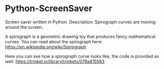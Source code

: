 # Python-ScreenSaver
Screen saver written in Python.
Description: Spirograph curves are moving around the screen.

A spirograph is a geometric drawing toy that produces fancy mathematical curves. 
You can read about the spirograph here: https://en.wikipedia.org/wiki/Spirograph

Here you can see how a spirograph curve looks like, the code is provided as well:
https://trinket.io/library/trinkets/076a815583
